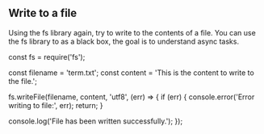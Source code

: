 ## Write to a file
Using the fs library again, try to write to the contents of a file.
You can use the fs library to as a black box, the goal is to understand async tasks.


const fs = require('fs');

const filename = 'term.txt';
const content = 'This is the content to write to the file.';

fs.writeFile(filename, content, 'utf8', (err) => {
  if (err) {
    console.error('Error writing to file:', err);
    return;
  }

  console.log('File has been written successfully.');
});